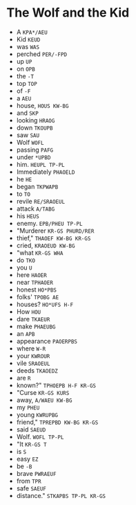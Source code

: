 # The Wolf and the Kid

* A `KPA*/AEU`
* Kid `KEUD`
* was `WAS`
* perched `PER/-FPD`
* up `UP`
* on `OPB`
* the `-T`
* top `TOP`
* of `-F`
* a `AEU`
* house, `HOUS KW-BG`
* and `SKP`
* looking `HRAOG`
* down `TKOUPB`
* saw `SAU`
* Wolf `WOFL`
* passing `PAFG`
* under `*UPBD`
* him. `HEUPL TP-PL`
* Immediately `PHAOELD`
* he `HE`
* began `TKPWAPB`
* to `TO`
* revile `RE/SRAOEUL`
* attack `A/TABG`
* his `HEUS`
* enemy. `EPB/PHEU TP-PL`
* "Murderer `KR-GS PHURD/RER`
* thief," `THAOEF KW-BG KR-GS`
* cried, `KRAOEUD KW-BG`
* "what `KR-GS WHA`
* do `TKO`
* you `U`
* here `HAOER`
* near `TPHAOER`
* honest `HO*PBS`
* folks' `TPOBG AE`
* houses? `HO*UFS H-F`
* How `HOU`
* dare `TKAEUR`
* make `PHAEUBG`
* an `APB`
* appearance `PAOERPBS`
* where `W-R`
* your `KWROUR`
* vile `SRAOEUL`
* deeds `TKAOEDZ`
* are `R`
* known?" `TPHOEPB H-F KR-GS`
* "Curse `KR-GS KURS`
* away, `A/WAEU KW-BG`
* my `PHEU`
* young `KWRUPBG`
* friend," `TPREPBD KW-BG KR-GS`
* said `SAEUD`
* Wolf. `WOFL TP-PL`
* "It `KR-GS T`
* is `S`
* easy `EZ`
* be `-B`
* brave `PWRAEUF`
* from `TPR`
* safe `SAEUF`
* distance." `STKAPBS TP-PL KR-GS`
